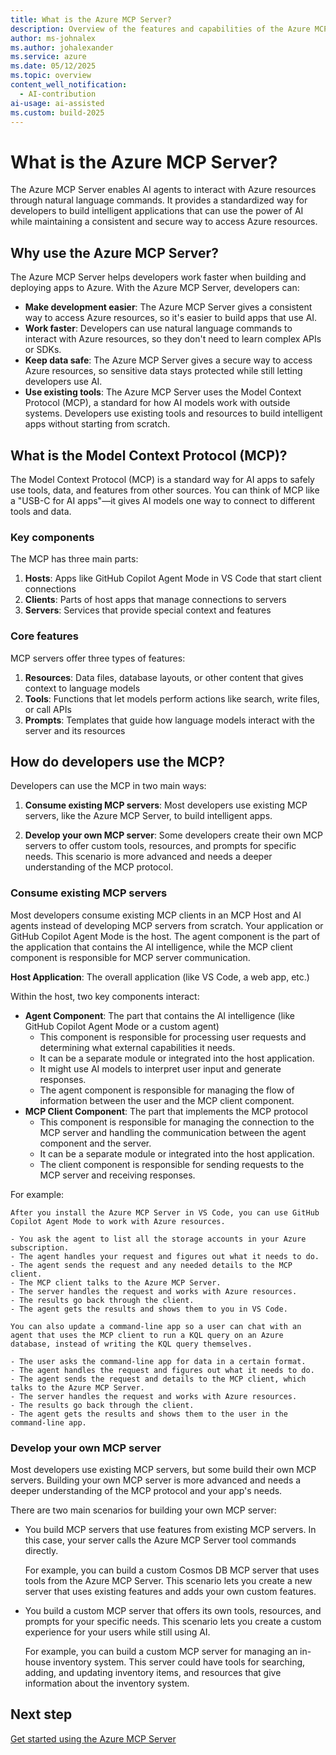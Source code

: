 ```yaml
---
title: What is the Azure MCP Server?
description: Overview of the features and capabilities of the Azure MCP Server that helps developers be more productive when building and deploying apps to Azure.
author: ms-johnalex
ms.author: johalexander
ms.service: azure
ms.date: 05/12/2025
ms.topic: overview 
content_well_notification: 
  - AI-contribution
ai-usage: ai-assisted
ms.custom: build-2025
---
```


# What is the Azure MCP Server?

The Azure MCP Server enables AI agents to interact with Azure resources through natural language commands. It provides a standardized way for developers to build intelligent applications that can use the power of AI while maintaining a consistent and secure way to access Azure resources.

## Why use the Azure MCP Server?

The Azure MCP Server helps developers work faster when building and deploying apps to Azure. With the Azure MCP Server, developers can:

- **Make development easier**: The Azure MCP Server gives a consistent way to access Azure resources, so it's easier to build apps that use AI.
- **Work faster**: Developers can use natural language commands to interact with Azure resources, so they don't need to learn complex APIs or SDKs.
- **Keep data safe**: The Azure MCP Server gives a secure way to access Azure resources, so sensitive data stays protected while still letting developers use AI.
- **Use existing tools**: The Azure MCP Server uses the Model Context Protocol (MCP), a standard for how AI models work with outside systems. Developers use existing tools and resources to build intelligent apps without starting from scratch.

## What is the Model Context Protocol (MCP)?

The Model Context Protocol (MCP) is a standard way for AI apps to safely use tools, data, and features from other sources. You can think of MCP like a "USB-C for AI apps"—it gives AI models one way to connect to different tools and data.

### Key components

The MCP has three main parts:

1. **Hosts**: Apps like GitHub Copilot Agent Mode in VS Code that start client connections
2. **Clients**: Parts of host apps that manage connections to servers
3. **Servers**: Services that provide special context and features 

### Core features

MCP servers offer three types of features:

1. **Resources**: Data files, database layouts, or other content that gives context to language models
2. **Tools**: Functions that let models perform actions like search, write files, or call APIs
3. **Prompts**: Templates that guide how language models interact
    with the server and its resources

## How do developers use the MCP?

Developers can use the MCP in two main ways:

1. **Consume existing MCP servers**: Most developers use existing MCP servers, like the Azure MCP Server, to build intelligent apps.

2. **Develop your own MCP server**: Some developers create their own MCP servers to offer custom tools, resources, and prompts for specific needs. This scenario is more advanced and needs a deeper understanding of the MCP protocol.

### Consume existing MCP servers

Most developers consume existing MCP clients in an MCP Host and AI agents instead of developing MCP servers from scratch. Your application or GitHub Copilot Agent Mode is the host. The agent component is the part of the application that contains the AI intelligence, while the MCP client component is responsible for MCP server communication.

**Host Application**: The overall application (like VS Code, a web app, etc.)
   
   Within the host, two key components interact:
   
   - **Agent Component**: The part that contains the AI intelligence (like GitHub Copilot Agent Mode or a custom agent)
     - This component is responsible for processing user requests and determining what external capabilities it needs.
     - It can be a separate module or integrated into the host application.
     - It might use AI models to interpret user input and generate responses.
     - The agent component is responsible for managing the flow of information between the user and the MCP client component.
   - **MCP Client Component**: The part that implements the MCP protocol
        - This component is responsible for managing the connection to the MCP server and handling the communication between the agent component and the server.
        - It can be a separate module or integrated into the host application.
        - The client component is responsible for sending requests to the MCP server and receiving responses.

For example:

    After you install the Azure MCP Server in VS Code, you can use GitHub Copilot Agent Mode to work with Azure resources.
    
    - You ask the agent to list all the storage accounts in your Azure subscription.
    - The agent handles your request and figures out what it needs to do.
    - The agent sends the request and any needed details to the MCP client.
    - The MCP client talks to the Azure MCP Server.
    - The server handles the request and works with Azure resources.
    - The results go back through the client.
    - The agent gets the results and shows them to you in VS Code.
    
    You can also update a command-line app so a user can chat with an agent that uses the MCP client to run a KQL query on an Azure database, instead of writing the KQL query themselves.
    
    - The user asks the command-line app for data in a certain format.
    - The agent handles the request and figures out what it needs to do.
    - The agent sends the request and details to the MCP client, which talks to the Azure MCP Server.
    - The server handles the request and works with Azure resources.
    - The results go back through the client.
    - The agent gets the results and shows them to the user in the command-line app.

### Develop your own MCP server

Most developers use existing MCP servers, but some build their own MCP servers. Building your own MCP server is more advanced and needs a deeper understanding of the MCP protocol and your app's needs.

There are two main scenarios for building your own MCP server:

- You build MCP servers that use features from existing MCP servers. In this case, your server calls the Azure MCP Server tool commands directly.

    For example, you can build a custom Cosmos DB MCP server that uses tools from the Azure MCP Server. This scenario lets you create a new server that uses existing features and adds your own custom features.

- You build a custom MCP server that offers its own tools, resources, and prompts for your specific needs. This scenario lets you create a custom experience for your users while still using AI.

    For example, you can build a custom MCP server for managing an in-house inventory system. This server could have tools for searching, adding, and updating inventory items, and resources that give information about the inventory system.

## Next step

[Get started using the Azure MCP Server](./get-started.md)